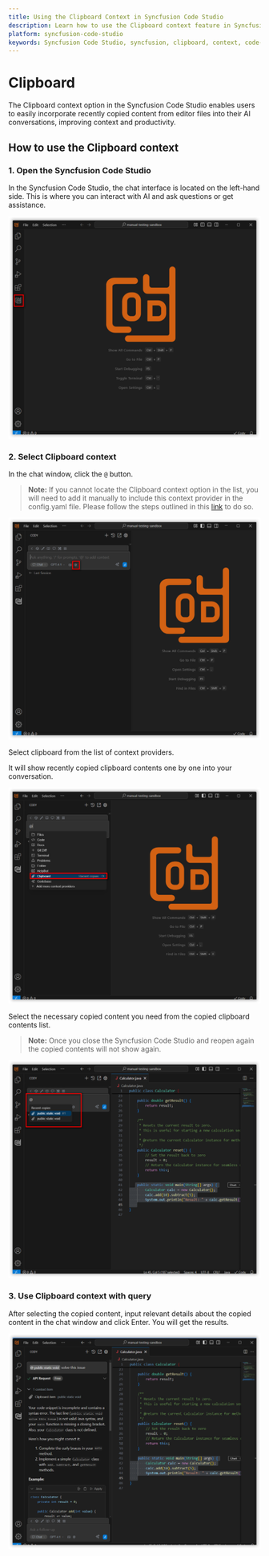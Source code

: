 ```yaml
---
title: Using the Clipboard Context in Syncfusion Code Studio
description: Learn how to use the Clipboard context feature in Syncfusion Code Studio to include recently copied content for enhanced AI interactions.
platform: syncfusion-code-studio
keywords: Syncfusion Code Studio, syncfusion, clipboard, context, code-studio, developer-tools, AI, productivity
---
```

 
# Clipboard
 
The Clipboard context option in the Syncfusion Code Studio enables users to easily incorporate recently copied content from editor files into their AI conversations, improving context and productivity.
 
## How to use the Clipboard context
 
### 1. Open the Syncfusion Code Studio
 
In the Syncfusion Code Studio, the chat interface is located on the left-hand side. This is where you can interact with AI and ask questions or get assistance.

<img src="../../feature-images/open_chat.png" alt="open chat" />

 
### 2. Select Clipboard context
 
In the chat window, click the `@` button.
> **Note:** If you cannot locate the Clipboard context option in the list, you will need to add it manually to include this context provider in the config.yaml file. Please follow the steps outlined in this [link](https://help.syncfusioncody.com/syncfusion-code-studio/features/context-providers/add-more-contextproviders/How-to-configure-more-contextproviders) to do so.


<img src="../../feature-images/clickcontext.png" alt="Clickcontext" />


Select clipboard from the list of context providers.
 
It will show recently copied clipboard contents one by one into your conversation.


<img src="../../feature-images/clipboard_opencontext.png" alt="Clipboard opencontext" />


Select the necessary copied content you need from the copied clipboard contents list.  
> **Note:** Once you close the Syncfusion Code Studio  and reopen again the copied contents will not show again.  

<img src="../../feature-images/clipboard_choose.png" alt="Clipboard choose" />
 
### 3. Use Clipboard context with query
 
After selecting the copied content, input relevant details about the copied content in the chat window and click Enter. You will get the results.

<img src="../../feature-images/clipboard_output.png" alt="Clipboard output" />